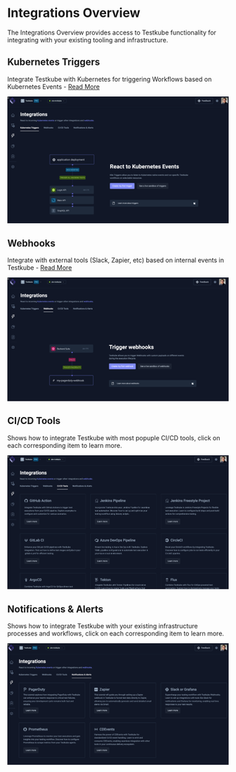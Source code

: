 # Integrations Overview

The Integrations Overview provides access to Testkube functionality for integrating with your
existing tooling and infrastructure.

## Kubernetes Triggers 

Integrate Testkube with Kubernetes for triggering Workflows based on Kubernetes Events - [Read More](/articles/integrations-triggers)

![Kubernetes Triggers](images/trigger-integrations-overview.png)

## Webhooks

Integrate with external tools (Slack, Zapier, etc) based on internal events in Testkube - [Read More](/articles/integrations-webhooks)

![Webhooks Integrations](images/webhooks-integrations-overview.png)

## CI/CD Tools

Shows how to integrate Testkube with most popuple CI/CD tools, click on each corresponding item to learn more.

![CI/CD Integrations](images/cicd-integrations-overview.png)

## Notifications & Alerts

Shows how to integrate Testkube with your existing infrastructure processes and workflows, click on each corresponding item to learn more.

![Notifications Integrations](images/notifications-integrations-overview.png)
